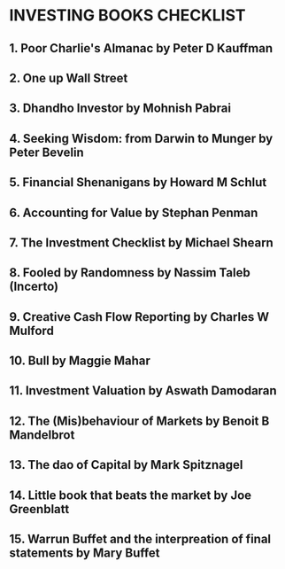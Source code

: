 # INVESTING BOOKS CHECKLIST

## 1. Poor Charlie's Almanac by Peter D Kauffman
## 2. One up Wall Street
## 3. Dhandho Investor by Mohnish Pabrai
## 4. Seeking Wisdom: from Darwin to Munger by Peter Bevelin
## 5. Financial Shenanigans by Howard M Schlut
## 6. Accounting for Value by Stephan Penman
## 7. The Investment Checklist by Michael Shearn
## 8. Fooled by Randomness by Nassim Taleb (Incerto)
## 9. Creative Cash Flow Reporting by Charles W Mulford
## 10. Bull by Maggie Mahar
## 11. Investment Valuation by Aswath Damodaran
## 12. The (Mis)behaviour of Markets by Benoit B Mandelbrot
## 13. The dao of Capital by Mark Spitznagel
## 14. Little book that beats the market by Joe Greenblatt
## 15. Warrun Buffet and the interpreation of final statements by Mary Buffet
